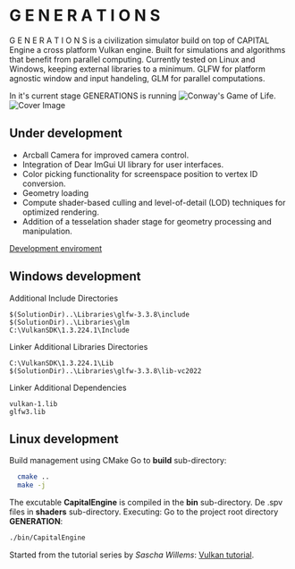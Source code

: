 # G E N E R A T I O N S

G E N E R A T I O N S is a civilization simulator build on top of CAPITAL Engine a cross platform Vulkan engine. Built for simulations and algorithms that benefit from parallel computing. Currently tested on Linux and Windows, keeping external libraries to a minimum. GLFW for platform agnostic window and input handeling, GLM for parallel computations. 

In it's current stage GENERATIONS is running ![Conway's Game of Life](https://en.wikipedia.org/wiki/Conway%27s_Game_of_Life).
![Cover Image](https://raw.githubusercontent.com/CorrelateVisuals/GENERATIONS/main/assets/GenerationsCapture.PNG?token=GHSAT0AAAAAACFIA634CAOQ74BUN3224FLKZHFJ7UQ)

## Under development
- Arcball Camera for improved camera control.
- Integration of Dear ImGui UI library for user interfaces.
- Color picking functionality for screenspace position to vertex ID conversion.
- Geometry loading
- Compute shader-based culling and level-of-detail (LOD) techniques for optimized rendering.
- Addition of a tesselation shader stage for geometry processing and manipulation.

[Development enviroment](https://vulkan-tutorial.com/Development_environment)

## Windows development
Additional Include Directories
```
$(SolutionDir)..\Libraries\glfw-3.3.8\include
$(SolutionDir)..\Libraries\glm
C:\VulkanSDK\1.3.224.1\Include
```
Linker Additional Libraries Directories
```text
C:\VulkanSDK\1.3.224.1\Lib
$(SolutionDir)..\Libraries\glfw-3.3.8\lib-vc2022
```
Linker Additional Dependencies
```text
vulkan-1.lib
glfw3.lib
```

## Linux development
Build management using CMake
Go to **build** sub-directory:
```bash
  cmake ..
  make -j
```
The excutable **CapitalEngine** is compiled in the **bin** sub-directory. De .spv files in **shaders** sub-directory.
Executing: Go to the project root directory **GENERATION**:
```bash
./bin/CapitalEngine
```



Started from the tutorial series by *Sascha Willems*: [Vulkan tutorial](https://vulkan-tutorial.com/Introduction).

